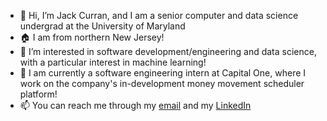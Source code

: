 - 👋 Hi, I’m Jack Curran, and I am a senior computer and data science undergrad at the University of Maryland
- 🏠 I am from northern New Jersey!
- 👀 I’m interested in software development/engineering and data science, with a particular interest in machine learning!
- 🏢 I am currently a software engineering intern at Capital One, where I work on the company's in-development money movement scheduler platform!
- 📫 You can reach me through my [email](jcurran2@terpmail.umd.edu) and my [LinkedIn](https://www.linkedin.com/in/johncurran49/)
